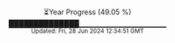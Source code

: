 <p align="center">
⏳Year Progress (49.05 %) <br>
██████████████▁▁▁▁▁▁▁▁▁▁▁▁▁▁▁▁ <br>
<sub>Updated: Fri, 28 Jun 2024 12:34:51 GMT</sub>
</p>

